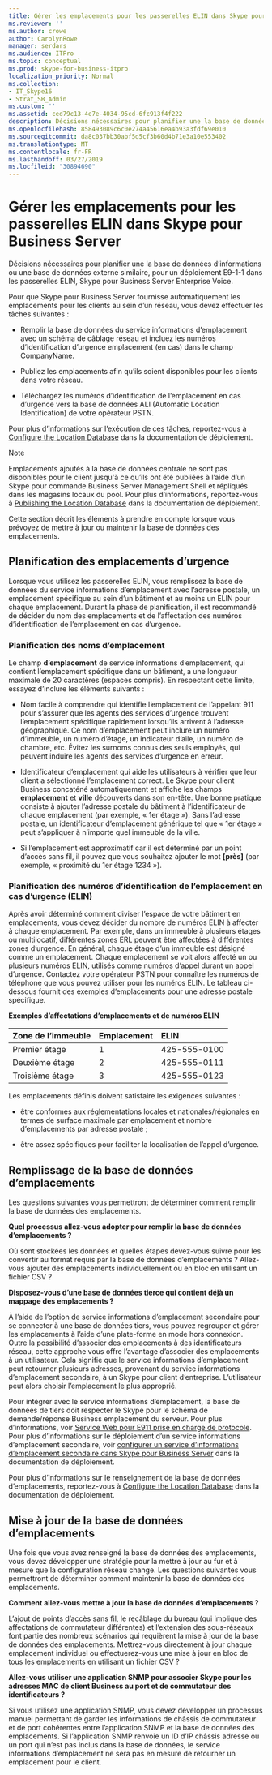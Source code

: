 ```yaml
---
title: Gérer les emplacements pour les passerelles ELIN dans Skype pour Business Server
ms.reviewer: ''
ms.author: crowe
author: CarolynRowe
manager: serdars
ms.audience: ITPro
ms.topic: conceptual
ms.prod: skype-for-business-itpro
localization_priority: Normal
ms.collection:
- IT_Skype16
- Strat_SB_Admin
ms.custom: ''
ms.assetid: ced79c13-4e7e-4034-95cd-6fc913f4f222
description: Décisions nécessaires pour planifier une la base de données d’informations ou une base de données externe similaire, pour un déploiement E9-1-1 dans les passerelles ELIN, Skype pour Business Server Enterprise Voice.
ms.openlocfilehash: 858493089c6c0e274a45616ea4b93a3fdf69e010
ms.sourcegitcommit: da8c037bb30abf5d5cf3b60d4b71e3a10e553402
ms.translationtype: MT
ms.contentlocale: fr-FR
ms.lasthandoff: 03/27/2019
ms.locfileid: "30894690"
---
```

# <a name="manage-locations-for-elin-gateways-in-skype-for-business-server"></a>Gérer les emplacements pour les passerelles ELIN dans Skype pour Business Server

Décisions nécessaires pour planifier une la base de données d’informations ou une base de données externe similaire, pour un déploiement E9-1-1 dans les passerelles ELIN, Skype pour Business Server Enterprise Voice.

Pour que Skype pour Business Server fournisse automatiquement les emplacements pour les clients au sein d’un réseau, vous devez effectuer les tâches suivantes :

- Remplir la base de données du service informations d’emplacement avec un schéma de câblage réseau et incluez les numéros d’Identification d’urgence emplacement (en cas) dans le champ CompanyName.

- Publiez les emplacements afin qu’ils soient disponibles pour les clients dans votre réseau.

- Téléchargez les numéros d’identification de l’emplacement en cas d’urgence vers la base de données ALI (Automatic Location Identification) de votre opérateur PSTN.

Pour plus d’informations sur l’exécution de ces tâches, reportez-vous à [Configure the Location Database](https://technet.microsoft.com/library/8544be31-6958-47ef-b926-fdc80d56191c.aspx) dans la documentation de déploiement.

> [!NOTE]
> Emplacements ajoutés à la base de données centrale ne sont pas disponibles pour le client jusqu'à ce qu’ils ont été publiées à l’aide d’un Skype pour commande Business Server Management Shell et répliqués dans les magasins locaux du pool. Pour plus d’informations, reportez-vous à [Publishing the Location Database](https://technet.microsoft.com/library/dd032b5b-df0e-4017-ac46-e17570c1ab1e.aspx) dans la documentation de déploiement.

Cette section décrit les éléments à prendre en compte lorsque vous prévoyez de mettre à jour ou maintenir la base de données des emplacements.

## <a name="planning-emergency-locations"></a>Planification des emplacements d’urgence

Lorsque vous utilisez les passerelles ELIN, vous remplissez la base de données du service informations d’emplacement avec l’adresse postale, un emplacement spécifique au sein d’un bâtiment et au moins un ELIN pour chaque emplacement. Durant la phase de planification, il est recommandé de décider du nom des emplacements et de l’affectation des numéros d’identification de l’emplacement en cas d’urgence.

### <a name="planning-location-names"></a>Planification des noms d’emplacement

Le champ **d’emplacement** de service informations d’emplacement, qui contient l’emplacement spécifique dans un bâtiment, a une longueur maximale de 20 caractères (espaces compris). En respectant cette limite, essayez d’inclure les éléments suivants :

- Nom facile à comprendre qui identifie l’emplacement de l’appelant 911 pour s’assurer que les agents des services d’urgence trouvent l’emplacement spécifique rapidement lorsqu’ils arrivent à l’adresse géographique. Ce nom d’emplacement peut inclure un numéro d’immeuble, un numéro d’étage, un indicateur d’aile, un numéro de chambre, etc. Évitez les surnoms connus des seuls employés, qui peuvent induire les agents des services d’urgence en erreur.

- Identificateur d’emplacement qui aide les utilisateurs à vérifier que leur client a sélectionné l’emplacement correct. Le Skype pour client Business concaténé automatiquement et affiche les champs **emplacement** et **ville** découverts dans son en-tête. Une bonne pratique consiste à ajouter l’adresse postale du bâtiment à l’identificateur de chaque emplacement (par exemple, « 1er étage <street number>»). Sans l’adresse postale, un identificateur d’emplacement générique tel que « 1er étage » peut s’appliquer à n’importe quel immeuble de la ville.

- Si l’emplacement est approximatif car il est déterminé par un point d’accès sans fil, il pouvez que vous souhaitez ajouter le mot **[près]** (par exemple, « proximité du 1er étage 1234 »).

### <a name="planning-elins"></a>Planification des numéros d’identification de l’emplacement en cas d’urgence (ELIN)

Après avoir déterminé comment diviser l’espace de votre bâtiment en emplacements, vous devez décider du nombre de numéros ELIN à affecter à chaque emplacement. Par exemple, dans un immeuble à plusieurs étages ou multilocatif, différentes zones ERL peuvent être affectées à différentes zones d’urgence. En général, chaque étage d’un immeuble est désigné comme un emplacement. Chaque emplacement se voit alors affecté un ou plusieurs numéros ELIN, utilisés comme numéros d’appel durant un appel d’urgence. Contactez votre opérateur PSTN pour connaître les numéros de téléphone que vous pouvez utiliser pour les numéros ELIN. Le tableau ci-dessous fournit des exemples d’emplacements pour une adresse postale spécifique.

**Exemples d’affectations d’emplacements et de numéros ELIN**

|**Zone de l’immeuble**|**Emplacement**|**ELIN**|
|:-----|:-----|:-----|
|Premier étage  <br/> |1  <br/> |425-555-0100  <br/> |
|Deuxième étage  <br/> |2  <br/> |425-555-0111  <br/> |
|Troisième étage  <br/> |3  <br/> |425-555-0123  <br/> |

Les emplacements définis doivent satisfaire les exigences suivantes :

- être conformes aux réglementations locales et nationales/régionales en termes de surface maximale par emplacement et nombre d’emplacements par adresse postale ;

- être assez spécifiques pour faciliter la localisation de l’appel d’urgence.

## <a name="populating-the-location-database"></a>Remplissage de la base de données d’emplacements

Les questions suivantes vous permettront de déterminer comment remplir la base de données des emplacements.

 **Quel processus allez-vous adopter pour remplir la base de données d’emplacements ?**

Où sont stockées les données et quelles étapes devez-vous suivre pour les convertir au format requis par la base de données d’emplacements ? Allez-vous ajouter des emplacements individuellement ou en bloc en utilisant un fichier CSV ?

 **Disposez-vous d’une base de données tierce qui contient déjà un mappage des emplacements ?**

À l’aide de l’option de service informations d’emplacement secondaire pour se connecter à une base de données tiers, vous pouvez regrouper et gérer les emplacements à l’aide d’une plate-forme en mode hors connexion. Outre la possibilité d’associer des emplacements à des identificateurs réseau, cette approche vous offre l’avantage d’associer des emplacements à un utilisateur. Cela signifie que le service informations d’emplacement peut retourner plusieurs adresses, provenant du service informations d’emplacement secondaire, à un Skype pour client d’entreprise. L’utilisateur peut alors choisir l’emplacement le plus approprié.

Pour intégrer avec le service informations d’emplacement, la base de données de tiers doit respecter le Skype pour le schéma de demande/réponse Business emplacement du serveur. Pour plus d’informations, voir [Service Web pour E911 prise en charge de protocole](https://go.microsoft.com/fwlink/p/?linkid=213819). Pour plus d’informations sur le déploiement d’un service informations d’emplacement secondaire, voir [configurer un service d’informations d’emplacement secondaire dans Skype pour Business Server](../../deploy/deploy-enterprise-voice/secondary-location-information-service.md) dans la documentation de déploiement.

Pour plus d’informations sur le renseignement de la base de données d’emplacements, reportez-vous à [Configure the Location Database](https://technet.microsoft.com/library/8544be31-6958-47ef-b926-fdc80d56191c.aspx) dans la documentation de déploiement.

## <a name="maintaining-the-location-database"></a>Mise à jour de la base de données d’emplacements

Une fois que vous avez renseigné la base de données des emplacements, vous devez développer une stratégie pour la mettre à jour au fur et à mesure que la configuration réseau change. Les questions suivantes vous permettront de déterminer comment maintenir la base de données des emplacements.

 **Comment allez-vous mettre à jour la base de données d’emplacements ?**

L’ajout de points d’accès sans fil, le recâblage du bureau (qui implique des affectations de commutateur différentes) et l’extension des sous-réseaux font partie des nombreux scénarios qui requièrent la mise à jour de la base de données des emplacements. Mettrez-vous directement à jour chaque emplacement individuel ou effectuerez-vous une mise à jour en bloc de tous les emplacements en utilisant un fichier CSV ?

 **Allez-vous utiliser une application SNMP pour associer Skype pour les adresses MAC de client Business au port et de commutateur des identificateurs ?**

Si vous utilisez une application SNMP, vous devez développer un processus manuel permettant de garder les informations de châssis de commutateur et de port cohérentes entre l’application SNMP et la base de données des emplacements. Si l’application SNMP renvoie un ID d’IP châssis adresse ou un port qui n’est pas inclus dans la base de données, le service informations d’emplacement ne sera pas en mesure de retourner un emplacement pour le client.


